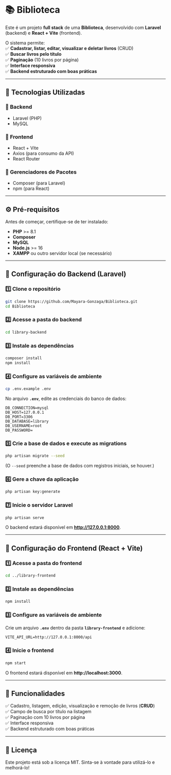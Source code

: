 # 📚 **Biblioteca**  
Este é um projeto **full stack** de uma **Biblioteca**, desenvolvido com **Laravel** (backend) e **React + Vite** (frontend).  

O sistema permite:  
✅ **Cadastrar, listar, editar, visualizar e deletar livros** (CRUD)  
✅ **Buscar livros pelo título**  
✅ **Paginação** (10 livros por página)  
✅ **Interface responsiva**  
✅ **Backend estruturado com boas práticas**  

---

## 🚀 **Tecnologias Utilizadas**  

### 🔹 **Backend**  
- Laravel (PHP)  
- MySQL  

### 🔹 **Frontend**  
- React + Vite  
- Axios (para consumo da API)  
- React Router  

### 🔹 **Gerenciadores de Pacotes**  
- Composer (para Laravel)  
- npm (para React)  

---

## ⚙ **Pré-requisitos**  

Antes de começar, certifique-se de ter instalado:  

- **PHP** >= 8.1  
- **Composer**  
- **MySQL**  
- **Node.js** >= 16  
- **XAMPP** ou outro servidor local (se necessário)  

---

## 🔧 **Configuração do Backend (Laravel)**  

### **1️⃣ Clone o repositório**  
```bash
git clone https://github.com/Mayara-Gonzaga/Biblioteca.git
cd Biblioteca
```

### **2️⃣ Acesse a pasta do backend**  
```bash
cd library-backend
```

### **3️⃣ Instale as dependências**  
```bash
composer install
npm install
```

### **4️⃣ Configure as variáveis de ambiente**  
```bash
cp .env.example .env
```
No arquivo **`.env`**, edite as credenciais do banco de dados:  
```env
DB_CONNECTION=mysql
DB_HOST=127.0.0.1
DB_PORT=3306
DB_DATABASE=library
DB_USERNAME=root
DB_PASSWORD=
```

### **5️⃣ Crie a base de dados e execute as migrations**  
```bash
php artisan migrate --seed
```
(O `--seed` preenche a base de dados com registros iniciais, se houver.)  

### **6️⃣ Gere a chave da aplicação**  
```bash
php artisan key:generate
```

### **7️⃣ Inicie o servidor Laravel**  
```bash
php artisan serve
```
O backend estará disponível em **http://127.0.0.1:8000**.  

---

## 🎨 **Configuração do Frontend (React + Vite)**  

### **1️⃣ Acesse a pasta do frontend**  
```bash
cd ../library-frontend
```

### **2️⃣ Instale as dependências**  
```bash
npm install
```

### **3️⃣ Configure as variáveis de ambiente**  
Crie um arquivo **`.env`** dentro da pasta **`library-frontend`** e adicione:  
```env
VITE_API_URL=http://127.0.0.1:8000/api
```

### **4️⃣ Inicie o frontend**  
```bash
npm start
```
O frontend estará disponível em **http://localhost:3000**.  

---

## 📌 **Funcionalidades**  

✅ Cadastro, listagem, edição, visualização e remoção de livros (**CRUD**)  
✅ Campo de busca por título na listagem  
✅ Paginação com 10 livros por página  
✅ Interface responsiva  
✅ Backend estruturado com boas práticas  

---

## 📝 **Licença**  

Este projeto está sob a licença MIT. Sinta-se à vontade para utilizá-lo e melhorá-lo!
